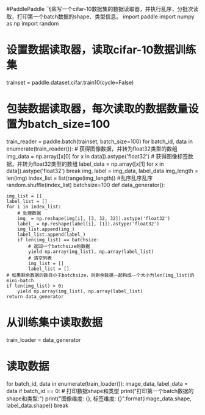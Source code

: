 #PaddlePaddle
飞桨写一个cifar-10数据集的数据读取器，并执行乱序，分批次读取，打印第一个batch数据的shape、类型信息。 
import paddle
import numpy as np
import random

# 设置数据读取器，读取cifar-10数据训练集
trainset = paddle.dataset.cifar.train10(cycle=False)
# 包装数据读取器，每次读取的数据数量设置为batch_size=100
train_reader = paddle.batch(trainset, batch_size=100)
for batch_id, data in enumerate(train_reader()):
    # 获得图像数据，并转为float32类型的数组
    img_data = np.array([x[0] for x in data]).astype('float32')
    # 获得图像标签数据，并转为float32类型的数组
    label_data = np.array([x[1] for x in data]).astype('float32')
    break
img, label = img_data, label_data
img_length = len(img)
index_list = list(range(img_length))
#乱序乱序乱序
random.shuffle(index_list)
batchsize=100
def data_generator():

    img_list = []
    label_list = []
    for i in index_list:
        # 处理数据
        img_ = np.reshape(img[i], [3, 32, 32]).astype('float32')
        label_ = np.reshape(label[i], [1]).astype('float32')
        img_list.append(img_) 
        label_list.append(label_)
        if len(img_list) == batchsize:
            # 返回一个batchsize的数据
            yield np.array(img_list), np.array(label_list)
            # 清空列表
            img_list = []
            label_list = []
    # 如果剩余数据的数目小于batchsize，则剩余数据一起构成一个大小为len(img_list)的mini-batch
    if len(img_list) > 0:
        yield np.array(img_list), np.array(label_list)
    return data_generator

# 从训练集中读取数据
train_loader = data_generator
# 读取数据
for batch_id, data in enumerate(train_loader()):
    image_data, label_data = data
    if batch_id == 0:
        # 打印数据shape和类型
        print("打印第一个batch数据的shape和类型:")
        print("图像维度: {}, 标签维度: {}".format(image_data.shape, label_data.shape))
    break
